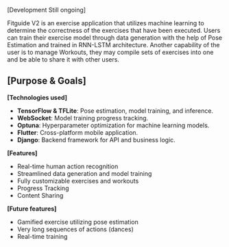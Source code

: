 [Development Still ongoing]


Fitguide V2 is an exercise application that utilizes machine learning to determine the correctness of the exercises that have been executed. Users can train their exercise model through data generation with the help of Pose Estimation and trained in RNN-LSTM architecture. Another capability of the user is to manage Workouts, they may compile sets of exercises into one and be able to share it with other users.

**[Purpose & Goals]**
 - 



**[Technologies used]**
- **TensorFlow & TFLite**: Pose estimation, model training, and inference.
- **WebSocket**: Model training progress tracking.
- **Optuna**: Hyperparameter optimization for machine learning models.
- **Flutter**: Cross-platform mobile application.
- **Django**: Backend framework for API and business logic.


**[Features]**
 - Real-time human action recognition
 - Streamlined data generation and model training
 - Fully customizable exercises and workouts
 - Progress Tracking
 - Content Sharing


**[Future features]** 
- Gamified exercise utilizing pose estimation
- Very long sequences of actions (dances)
- Real-time training
  




  


